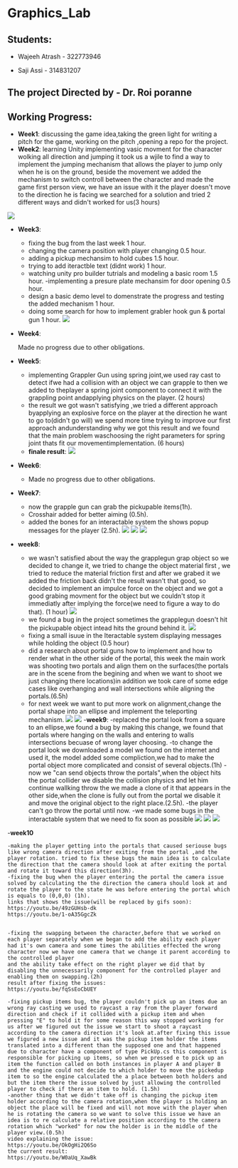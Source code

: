 # Graphics_Lab
## Students:

 - Wajeeh Atrash - 322773946
 
 - Saji Assi - 314831207
## The project Directed by - **Dr. Roi poranne**
## Working Progress:
- **Week1**: discussing the game idea,taking the green light for writing a pitch for the game, working on the pitch ,opening a repo for the project.
- **Week2**: learning Unity implementing vasic movment for the character wolking all direction and jumping it took us a wjile to find a way to implement the jumping mechanism that allows the player to jump only when he is on the ground, beside the movement we added the mechanism to switch controll between the character and made the game first person view, we have an issue with it the player doesn't move to the direction he is facing we searched for a solution and tried 2 different ways and didn't worked for us(3 hours)

![](week2.gif)

- **Week3**:

	- fixing the bug from the last week 1 hour.
	- changing the camera position with player changing 0.5 hour.
	- adding a pickup mechansim to hold cubes 1.5 hour.
	- trying to add iteractble text (didnt work) 1 hour.
	- watching unity pro builder tutrials and modeling a basic room 1.5 hour.
	-implementing a presure plate mechansim for door opening 0.5 hour.
	- design a basic demo level to domenstrate the progress and testing the added mechanism 1 hour.
	- doing some search for how to implement grabler hook gun & portal gun 1 hour.
	![](week3.gif)

- **Week4**:

	Made no progress due to other obligations.
- **Week5**:
	- implementing Grappler Gun using spring joint,we used ray cast to detect ifwe had a collision with an object we can grapple to then we added to theplayer a spring joint component to connect it with the grappling point andapplying physics on the player. (2 hours)
	- the result we got wasn't satisfying ,we tried a different approach byapplying an explosive force on the player at the direction he want to go to(didn't go will) we spend more time trying to improve our first approach andunderstanding why we got this result and we found that the main problem waschoosing the right parameters for spring joint thats fit our movementimplementation. (6 hours)
	- **finale result**:
	![](week5.gif)

- **Week6**:

	- Made no progress due to other obligations.


- **Week7**:
	- now the grapple gun can grab the pickupable items(1h).
	- Crosshair added for better aiming (0.5h).
	- added the bones for an interactable system the shows popup messages for the player (2.5h).
	![](Week7.gif)
	![](week7_1.png)
	![](week7_2.png)

- **week8**:
	- we wasn't satisfied about the way the grapplegun grap object so we decided to change it, we tried to change the object material first , we tried to reduce the material friction first and after we grabed it we added the friction back didn't the result wasn't that good, so decided to implement an impulce force on the object and we got a good grabing movment for the object but we couldn't stop it immediatly after implying the force(we need to figure a way to do that). (1 hour)
	![](Week8.gif)
	- we found a bug in the project sometimes the grapplegun doesn't hit the pickupable object intead hits the ground behind it.
	![](Week8_bug.gif)
	- fixing a small isuue in the Iteractable system displaying messages while holding the object (0.5 hour)
	- did a research about  portal guns how to implement and how to render what in the other side of the portal, this week  the main work was shooting two portals and align them on the surfaces(the portals are in the scene from the begining and when we want to shoot we just changing there locations)in addition we took care of some edge cases like overhanging and wall intersections while aligning the portals.(6.5h)
	- for next week we want to put more work on alignment,change the portal shape into an ellipse and implement the teleporting mechanism.
	![](week8.png)
	![](Week8_portal.gif)
-**week9**:
	-replaced the portal look from a square to an ellipse,we found a bug by making this change, we found that portals where hanging on the walls and entering to walls intersections becuase of wrong layer choosing.
	-to change the portal look we downloaded a model we found on the internet and used it, the model added some compliction,we had to make the portal object more complicated and consist of several objects.(1h)
	-now we "can send objects throw the portals",when the object hits the portal collider we disable the collision physics and let him continue wallking throw the we made a clone of it that appears in the other side,when the clone is fully out from the portal we disable it and move the original object to the right place.(2.5h).
	-the player can't go throw the portal until now.
	-we made some bugs in the interactable system that we need to fix soon as possible
	![](week9.png)
	![](week9_2.png)
	![](Week9_portal.gif)

-**week10**

	-making the player getting into the portals that caused seriouse bugs like wrong camera direction after exiting from the portal ,and the player rotation. tried to fix these bugs the main idea is to calculate the direction that the camera should look at after exiting the portal and rotate it toward this direction(3h).
	-fixing the bug when the player entering the portal the camera issue solved by calculating the the direction the camera should look at and rotate the player to the state he was before entering the portal which is equals to (0,0,0) (1h).
	links that shows the issue(will be replaced by gifs soon):
	https://youtu.be/49zGUHsb-dk
	https://youtu.be/1-oA35GgcZk


	-fixing the swapping between the character,before that we worked on each player separately when we began to add the ability each player had it's own camera and some times the abilities effected the wrong character now we have one camera that we change it parent according to the controlled player
	and the ability take effect on the right player we did that by disabling the unnecessarily component for the controlled player and enabling them on swapping.(2h)
	result after fixing the issues:
	https://youtu.be/fqSsEoCbUEY

	-fixing pickup items bug, the player couldn't pick up an items due an wrong ray casting we used to raycast a ray from the player forward direction and check if it collided with a pickup item and when pressing "E" to hold it for some reason this way stopped working for us after we figured out the issue we start to shoot a raycast according to the camera direction it's look at.after fixing this issue we figured a new issue and it was the pickup item holder the items translated into a different than the supposed one and that happened due to character have a component of type PickUp.cs this component is responsible for picking up items, so when we pressed e to pick up an item the function called on both instances in player A and player B and the engine could not decide to which holder to move the pickedup item to so the engine calculated the a place between both holders and but the item there the issue solved by just allowing the controlled player to check if there an item to hold. (1.5h)
	-another thing that we didn't take off is changing the pickup item holder according to the camera rotation,when the player is holding an object the place will be fixed and will not move with the player when he is rotating the camera so we want to solve this issue we have an idea is to re calculate a relative position according to the camera rotation which "worked" for now the holder is in the middle of the player view.(0.5h)
	video explaining the issue:
	https://youtu.be/OkOgHi2Q6So
	the current result:
	https://youtu.be/W0aUq_XawBk